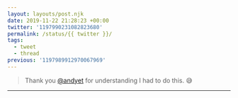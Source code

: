 ```yaml
---
layout: layouts/post.njk
date: 2019-11-22 21:28:23 +00:00
twitter: '1197990231082823680'
permalink: /status/{{ twitter }}/
tags: 
  - tweet
  - thread
previous: '1197989912970067969'
---
```


> Thank you [@andyet](https://twitter.com/andyet) for understanding I had to do this. 😅

---

